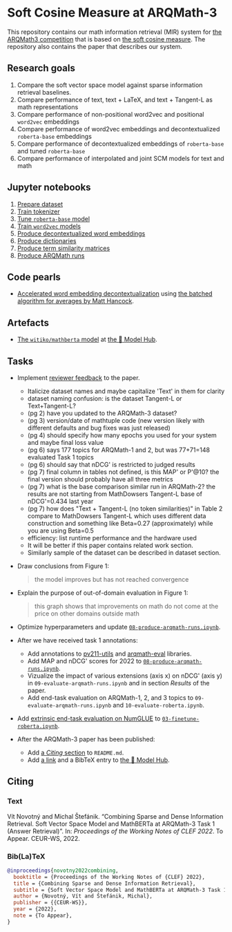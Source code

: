 # Soft Cosine Measure at ARQMath-3

This repository contains our math information retrieval (MIR) system for
[the ARQMath3 competition][1] that is based on [the soft cosine measure][2].
The repository also contains the paper that describes our system.

 [1]: https://www.cs.rit.edu/~dprl/ARQMath/
 [2]: https://radimrehurek.com/gensim/auto_examples/tutorials/run_scm.html

## Research goals

1. Compare the soft vector space model against sparse information retrieval
   baselines.
2. Compare performance of text, text + LaTeX, and text + Tangent-L as math
   representations
3. Compare performance of non-positional word2vec and positional `word2vec`
   embeddings
4. Compare performance of word2vec embeddings and decontextualized
   `roberta-base` embeddings
5. Compare performance of decontextualized embeddings of `roberta-base` and
   tuned `roberta-base`
6. Compare performance of interpolated and joint SCM models for text and math

## Jupyter notebooks

1. [Prepare dataset][3]
2. [Train tokenizer][6]
3. [Tune `roberta-base` model][7]
4. [Train `word2vec` models][8]
5. [Produce decontextualized word embeddings][10]
6. [Produce dictionaries][11]
7. [Produce term similarity matrices][12]
8. [Produce ARQMath runs][15]

## Code pearls

- [Accelerated word embedding decontextualization][16] using
  [the batched algorithm for averages by Matt Hancock][4].

## Artefacts

- [The `witiko/mathberta` model][7] at [the 🤗 Model Hub][17].

## Tasks

- Implement [reviewer feedback][24] to the paper.
    - Italicize dataset names and maybe capitalize 'Text' in them for clarity
    - dataset naming confusion: is the dataset Tangent-L or Text+Tangent-L?
    - (pg 2) have you updated to the ARQMath-3 dataset?
    - (pg 3) version/date of mathtuple code (new version likely with different defaults and bug fixes was just released)
    - (pg 4) should specify how many epochs you used for your system and maybe final loss value
    - (pg 6) says 177 topics for ARQMath-1 and 2, but was 77+71=148 evaluated Task 1 topics
    - (pg 6) should say that nDCG' is restricted to judged results
    - (pg 7) final column in tables not defined, is this MAP' or P'@10? the final version should probably have all three metrics
    - (pg 7) what is the base comparison similar run in ARQMath-2? the results are not starting from MathDowsers Tangent-L base of nDCG'=0.434 last year
    - (pg 7) how does "Text + Tangent-L (no token similarities)" in Table 2 compare to MathDowsers Tangent-L which uses different data construction and something like Beta=0.27 (approximately) while you are using Beta=0.5
    - efficiency: list runtime performance and the hardware used
    - It will be better if this paper contains related work section.
    - Similarly sample of the dataset can be described in dataset section.
- Draw conclusions from Figure 1:

    > the model improves but has not reached convergence

- Explain the purpose of out-of-domain evaluation in Figure 1:

    > this graph shows that improvements on math do not come at the price on
    > other domains outside math

- Optimize hyperparameters and update [`08-produce-arqmath-runs.ipynb`][15].
- After we have received task 1 annotations:
  - Add annotations to [pv211-utils][22] and [arqmath-eval][23] libraries.
  - Add MAP and nDCG' scores for 2022 to [`08-produce-arqmath-runs.ipynb`][15].
  - Vizualize the impact of various extensions (axis x) on nDCG' (axis y)
    in `09-evaluate-arqmath-runs.ipynb` and in section *Results* of the paper.
  - Add end-task evaluation on ARQMath-1, 2, and 3 topics to
    `09-evaluate-arqmath-runs.ipynb` and `10-evaluate-roberta.ipynb`.
- Add [extrinsic end-task evaluation on NumGLUE][14] to
  [`03-finetune-roberta.ipynb`][7].
- After the ARQMath-3 paper has been published:
  - Add [a *Citing* section][18] to `README.md`.
  - Add [a link][19] and a BibTeX entry to [the 🤗 Model Hub][17].

## Citing

### Text

Vít Novotný and Michal Štefánik. “Combining Sparse and Dense Information
Retrieval. Soft Vector Space Model and MathBERTa at ARQMath-3 Task 1 (Answer
Retrieval)”. In: *Proceedings of the Working Notes of CLEF 2022*. To Appear.
CEUR-WS, 2022.

### Bib(La)TeX

``` bib
@inproceedings{novotny2022combining,
  booktitle = {Proceedings of the Working Notes of {CLEF} 2022},
  title = {Combining Sparse and Dense Information Retrieval},
  subtitle = {Soft Vector Space Model and MathBERTa at ARQMath-3 Task 1 (Answer Retrieval)},
  author = {Novotný, Vít and Štefánik, Michal},
  publisher = {{CEUR-WS}},
  year = {2022},
  note = {To Appear},
}
```

 [3]: 01-prepare-dataset.ipynb
 [4]: https://notmatthancock.github.io/2017/03/23/simple-batch-stat-updates.html
 [5]: 05-produce-word-embeddings.ipynb
 [6]: 02-train-tokenizers.ipynb
 [7]: 03-finetune-roberta.ipynb
 [8]: 04-train-word2vec.ipynb
 [9]: https://arxiv.org/abs/1912.01412v1
 [10]: 05-produce-decontextualized-word-embeddings.ipynb
 [11]: 06-produce-dicttionaries.ipynb
 [12]: 07-produce-term-similarity-matrices.ipynb
 [13]: https://opus.nlpl.eu/EUconst.php
 [14]: http://allenai.org/data/numglue
 [15]: 08-produce-arqmath-runs.ipynb
 [16]: https://github.com/Witiko/scm-at-arqmath3/blob/d43cdced1bfd15754b4ca54291cf94b097b93068/scm_at_arqmath3/extract_decontextualized_word_embeddings.py#L104-L141
 [17]: https://huggingface.co/witiko/mathberta
 [18]: https://github.com/MIR-MU/WebMIaS#citing-webmias
 [19]: https://huggingface.co/roberta-base#roberta-base-model
 [20]: https://huggingface.co/roberta-base#bibtex-entry-and-citation-info
 [21]: https://huggingface.co/roberta-base#how-to-use
 [22]: https://github.com/MIR-MU/ARQMath-eval
 [23]: https://github.com/MIR-MU/pv211-utils
 [24]: https://easychair.org/conferences/submission?a=28850142;submission=6037102
 [25]: https://stackoverflow.com/a/64333567/657401
